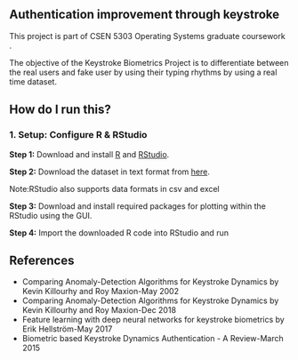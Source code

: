 ## Authentication improvement through keystroke 

This project is part of CSEN 5303 Operating Systems graduate coursework . 

The objective of the Keystroke Biometrics Project is to differentiate between the real users and fake user by using their typing rhythms by using a real time dataset.



## How do I run this?

### 1. Setup: Configure R & RStudio

**Step 1:** Download and install [R](https://cran.r-project.org/bin/windows/base/) and [RStudio](https://www.rstudio.com/products/rstudio/download/). 

**Step 2:**  Download the dataset in text format from [here](https://d17h27t6h515a5.cloudfront.net/topher/2016/August/57b5f748_newsdata/newsdata.zip).

Note:RStudio also supports data formats in csv and excel

**Step 3:**  Download and install required packages for plotting within the RStudio using the GUI.

**Step 4:** Import the downloaded R code into RStudio and run


## References

- Comparing Anomaly-Detection Algorithms for Keystroke Dynamics by Kevin Killourhy and Roy Maxion-May 2002 
- Comparing Anomaly-Detection Algorithms for Keystroke Dynamics by Kevin Killourhy and Roy Maxion-Dec 2018
- Feature learning with deep neural networks for keystroke biometrics by Erik Hellström-May 2017  
- Biometric based Keystroke Dynamics Authentication - A Review-March 2015


